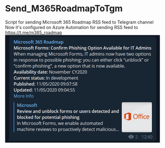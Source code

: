 # Send_M365RoadmapToTgm
Script for sending Microsoft 365 Roadmap RSS feed to Telegram channel
Now it's configured on Azure Automation for sending RSS feed to https://t.me/m365_roadmap  
![Telegram_Example](https://github.com/Cypher-Skif/PublicRepoPictures/blob/master/Send-M365RoadmapToTgm_Example.png)  
